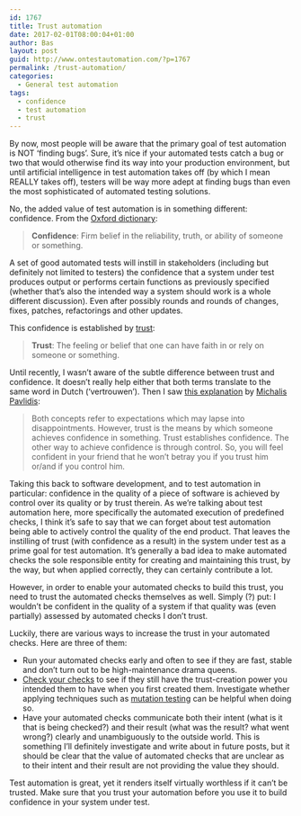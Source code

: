 ```yaml
---
id: 1767
title: Trust automation
date: 2017-02-01T08:00:04+01:00
author: Bas
layout: post
guid: http://www.ontestautomation.com/?p=1767
permalink: /trust-automation/
categories:
  - General test automation
tags:
  - confidence
  - test automation
  - trust
---
```

By now, most people will be aware that the primary goal of test automation is NOT &#8216;finding bugs&#8217;. Sure, it&#8217;s nice if your automated tests catch a bug or two that would otherwise find its way into your production environment, but until artificial intelligence in test automation takes off (by which I mean REALLY takes off), testers will be way more adept at finding bugs than even the most sophisticated of automated testing solutions.

No, the added value of test automation is in something different: confidence. From the <a href="https://en.oxforddictionaries.com/definition/confidence" target="_blank">Oxford dictionary</a>:

> **Confidence**: Firm belief in the reliability, truth, or ability of someone or something.

A set of good automated tests will instill in stakeholders (including but definitely not limited to testers) the confidence that a system under test produces output or performs certain functions as previously specified (whether that&#8217;s also the intended way a system should work is a whole different discussion). Even after possibly rounds and rounds of changes, fixes, patches, refactorings and other updates.

This confidence is established by <a href="https://en.oxforddictionaries.com/definition/trust" target="_blank">trust</a>:

> **Trust**: The feeling or belief that one can have faith in or rely on someone or something.

Until recently, I wasn&#8217;t aware of the subtle difference between trust and confidence. It doesn&#8217;t really help either that both terms translate to the same word in Dutch (&#8216;vertrouwen&#8217;). Then I saw <a href="https://www.researchgate.net/post/What_is_the_difference_between_trust_and_confidence" target="_blank">this explanation</a> by <a href="http://brighton.academia.edu/MichalisPavlidis" target="_blank">Michalis Pavlidis</a>:

> Both concepts refer to expectations which may lapse into disappointments. However, trust is the means by which someone achieves confidence in something. Trust establishes confidence. The other way to achieve confidence is through control. So, you will feel confident in your friend that he won&#8217;t betray you if you trust him or/and if you control him.

Taking this back to software development, and to test automation in particular: confidence in the quality of a piece of software is achieved by control over its quality or by trust therein. As we&#8217;re talking about test automation here, more specifically the automated execution of predefined checks, I think it&#8217;s safe to say that we can forget about test automation being able to actively control the quality of the end product. That leaves the instilling of trust (with confidence as a result) in the system under test as a prime goal for test automation. It&#8217;s generally a bad idea to make automated checks the sole responsible entity for creating and maintaining this trust, by the way, but when applied correctly, they can certainly contribute a lot.

However, in order to enable your automated checks to build this trust, you need to trust the automated checks themselves as well. Simply (?) put: I wouldn&#8217;t be confident in the quality of a system if that quality was (even partially) assessed by automated checks I don&#8217;t trust.

Luckily, there are various ways to increase the trust in your automated checks. Here are three of them:

  * Run your automated checks early and often to see if they are fast, stable and don&#8217;t turn out to be high-maintenance drama queens.
  * <a href="http://www.ontestautomation.com/do-you-check-your-automated-checks/" target="_blank">Check your checks</a> to see if they still have the trust-creation power you intended them to have when you first created them. Investigate whether applying techniques such as <a href="http://www.ontestautomation.com/an-introduction-to-mutation-testing-and-pit/" target="_blank">mutation testing</a> can be helpful when doing so.
  * Have your automated checks communicate both their intent (what is it that is being checked?) and their result (what was the result? what went wrong?) clearly and unambiguously to the outside world. This is something I&#8217;ll definitely investigate and write about in future posts, but it should be clear that the value of automated checks that are unclear as to their intent and their result are not providing the value they should.

Test automation is great, yet it renders itself virtually worthless if it can&#8217;t be trusted. Make sure that you trust your automation before you use it to build confidence in your system under test.